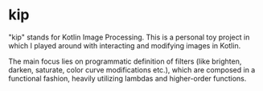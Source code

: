 # kip

"kip" stands for Kotlin Image Processing. This is a personal toy project in which I played around with interacting and modifying images in Kotlin.

The main focus lies on programmatic definition of filters (like brighten, darken, saturate, color curve modifications etc.), which are composed in a
functional fashion, heavily utilizing lambdas and higher-order functions.